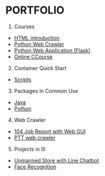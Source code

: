 # PORTFOLIO
1. Courses
 - [HTML introduction](https://github.com/uuboyscy/course-html)
 - [Python Web Crawler](https://github.com/uuboyscy/course-PyETL)
 - [Python Web Application (Flask)](https://github.com/uuboyscy/flask_course)
 - [Online CCourse](https://www.tibame.com/teacher/uuboyscy)
2. Container Quick Start
 - [Scripts](https://github.com/uuboyscy/tool-installation)
3. Packages in Common Use
 - [Java](https://github.com/uuboyscy/uuboycommon)
 - [Python](https://github.com/uuboyscy/ubPython)
4. Web Crawler
 - [104 Job Report with Web GUI](https://github.com/uuboyscy/work104)
 - [PTT web crawler](https://github.com/uuboyscy/pttWebCrawler)
5. Projects in III
 - [Unmanned Store with Line Chatbot](https://github.com/uuboyscy/NobodyChatbot-sample)
 - [Face Recognition](https://github.com/uuboyscy/Capture-Face)
